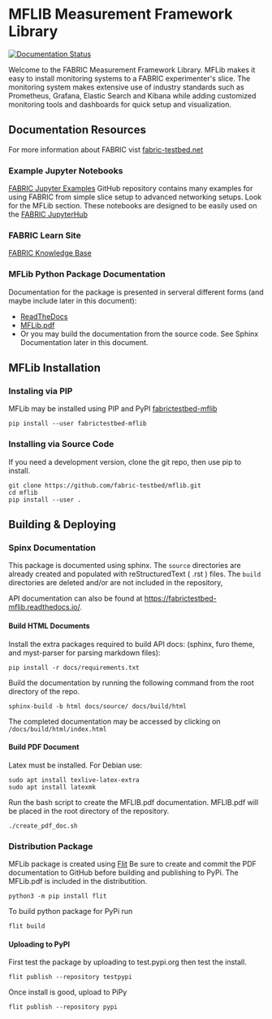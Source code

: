# MFLIB Measurement Framework Library

[![Documentation Status](https://readthedocs.org/projects/fabrictestbed-mflib/badge/?version=latest)](https://fabrictestbed-mflib.readthedocs.io/en/latest/?badge=latest)

Welcome to the FABRIC Measurement Framework Library. MFLib makes it easy to install monitoring systems to a FABRIC experimenter's slice. The monitoring system makes extensive use of industry standards such as Prometheus, Grafana, Elastic Search and Kibana while adding customized monitoring tools and dashboards for quick setup and visualization.

## Documentation Resources
For more information about FABRIC vist [fabric-testbed.net](https://fabric-testbed.net/)
### Example Jupyter Notebooks
[FABRIC Jupyter Examples](https://github.com/fabric-testbed/jupyter-examples) GitHub repository contains many examples for using FABRIC from simple slice setup to advanced networking setups. Look for the MFLib section. These notebooks are designed to be easily used on the [FABRIC JupyterHub](https://jupyter.fabric-testbed.net/)

### FABRIC Learn Site
[FABRIC Knowledge Base](https://learn.fabric-testbed.net/) 

### MFLib Python Package Documentation
Documentation for the package is presented in serveral different forms (and maybe include later in this document):
* [ReadTheDocs](https://fabrictestbed-mflib.readthedocs.io/en/latest/)
* [MFLib.pdf](https://github.com/fabric-testbed/mflib/blob/main/MFLib.pdf)
* Or you may build the documentation from the source code. See Sphinx Documentation later in this document.

## MFLib Installation

### Instaling via PIP
MFLib may be installed using PIP and PyPI [fabrictestbed-mflib](https://pypi.org/project/fabrictestbed-mflib/)
```
pip install --user fabrictestbed-mflib
```

### Installing via Source Code
If you need a development version, clone the git repo, then use pip to install.
```
git clone https://github.com/fabric-testbed/mflib.git
cd mflib
pip install --user .
```
## Building & Deploying

### Spinx Documentation
This package is documented using sphinx. The `source` directories are already created and populated with reStructuredText ( .rst ) files. The `build` directories are deleted and/or are not included in the repository,

API documentation can also be found at https://fabrictestbed-mflib.readthedocs.io/.

#### Build HTML Documents

Install the extra packages required to build API docs: (sphinx, furo theme, and myst-parser for parsing markdown files):

```
pip install -r docs/requirements.txt
```

Build the documentation by running the following command from the root directory of the repo.
```
sphinx-build -b html docs/source/ docs/build/html
```  
The completed documentation may be accessed by clicking on `/docs/build/html/index.html`

#### Build PDF Document
Latex must be installed. For Debian use: 
```
sudo apt install texlive-latex-extra 
sudo apt install latexmk

```
Run the bash script to create the MFLIB.pdf documentation. MFLIB.pdf will be placed in the root directory of the repository.
```
./create_pdf_doc.sh
```

### Distribution Package

MFLib package is created using [Flit](https://flit.pypa.io/en/stable/)
Be sure to create and commit the PDF documentation to GitHub before building and publishing to PyPi. The MFLib.pdf is included in the distributition.
```
python3 -m pip install flit
```
To build python package for PyPi run  
```
flit build
```


#### Uploading to PyPI

First test the package by uploading to test.pypi.org then test the install.
```
flit publish --repository testpypi 
```
Once install is good, upload to PiPy  
```
flit publish --repository pypi 
```
